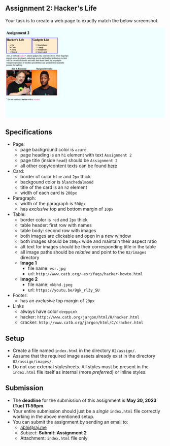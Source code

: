 ## Assignment 2: Hacker's Life

Your task is to create a web page to exactly match the below screenshot.

![](./images/02.png)

## Specifications
* Page:
  - page background color is `azure`
  - page heading is an `h1` element with text `Assignment 2`
  - page title (inside `head`) should be `Assignment 2`
  - all other copy/content texts can be found [here](./02.txt)
* Card:
  - border of color `blue` and `2px` thick
  - backgound color is `blanchedalmond`
  - title of the card is an `h2` element
  - width of each card is `200px`
* Paragraph:
  - width of the paragraph is `500px`
  - has _exclusive_ top and bottom margin of `10px`
* Table:
  - border color is `red` and `2px` thick
  - table header: first row with names
  - table body: second row with images
  - both images are clickable and open in a new window
  - both images should be `200px` wide and maintain their aspect ratio
  - alt text for images should be their corresponding title in the table
  - all image paths should be *relative* and point to the `02/images` directory
  - **Image 1**
    - file name: `esr.jpg`
    - url: `http://www.catb.org/~esr/faqs/hacker-howto.html`
  - **Image 2**
    - file name: `mkbhd.jpeg`
    - url: `https://youtu.be/9gk_rl3y_SU`
* Footer:
  - has an _exclusive_ top margin of `20px`
* Links
  - always have color `deeppink`
  - hacker: `http://www.catb.org/jargon/html/H/hacker.html`
  - cracker: `http://www.catb.org/jargon/html/C/cracker.html`

## Setup
* Create a file named `index.html` in the directory `02/assign/`.
* Assume that the required image assets already exist in the directory `02/assign/images/`.
* Do not use external stylesheets. All styles must be present in the `index.html` file itself as internal (more _preferred_) or inline styles.

## Submission
* The **deadline** for the submission of this assignment is **May 30, 2023 (Tue) 11:59pm**.
* Your entire submission should just be a *single* `index.html` file correctly working in the above mentioned setup.
* You can submit the assignment by sending an email to:
  - [abhi@raj.me](mailto:abhi@raj.me)
  - Subject: **Submit: Assignment 2**
  - Attachment: `index.html` file only
